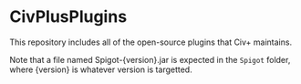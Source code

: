 # CivPlusPlugins
This repository includes all of the open-source plugins that Civ+ maintains.

Note that a file named Spigot-{version}.jar is expected in the `Spigot` folder, where {version} is whatever version is targetted.
